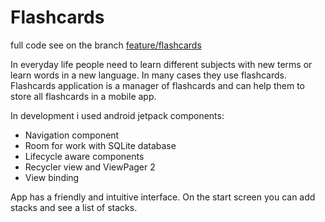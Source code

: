 #  Flashcards

full code see on the branch [feature/flashcards](https://github.com/alexsit19/flashcards/tree/feature/flashcards)

In everyday life people need to learn different subjects with new terms or learn words in a new language. In many cases they use flashcards. Flashcards application is a manager of flashcards and can help them to store all flashcards in a mobile app.

In development i used android jetpack components:
* Navigation component
* Room for work with SQLite database
* Lifecycle aware components
* Recycler view and ViewPager 2
* View binding

App has a friendly and intuitive interface.
On the start screen you can add stacks and see a list of stacks.

